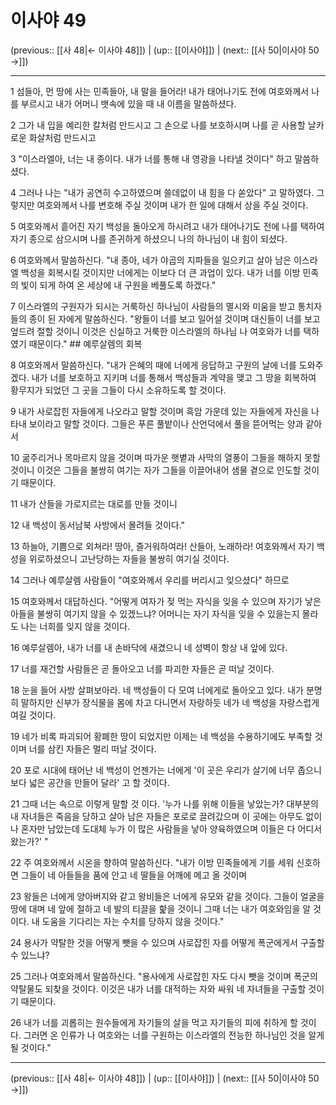 # 이사야 49

(previous:: [[사 48|← 이사야 48]]) | (up:: [[이사야]]) | (next:: [[사 50|이사야 50 →]])

***




1 
섬들아, 먼 땅에 사는 민족들아, 내 말을 들어라! 내가 태어나기도 전에 여호와께서 나를 부르시고 내가 어머니 뱃속에 있을 때 내 이름을 말씀하셨다. 



2 
그가 내 입을 예리한 칼처럼 만드시고 그 손으로 나를 보호하시며 나를 곧 사용할 날카로운 화살처럼 만드시고 



3 
"이스라엘아, 너는 내 종이다. 내가 너를 통해 내 영광을 나타낼 것이다" 하고 말씀하셨다. 



4 
그러나 나는 "내가 공연히 수고하였으며 쓸데없이 내 힘을 다 쏟았다" 고 말하였다. 그렇지만 여호와께서 나를 변호해 주실 것이며 내가 한 일에 대해서 상을 주실 것이다. 



5 
여호와께서 흩어진 자기 백성을 돌아오게 하시려고 내가 태어나기도 전에 나를 택하여 자기 종으로 삼으시며 나를 존귀하게 하셨으니 나의 하나님이 내 힘이 되셨다. 



6 
여호와께서 말씀하신다. "내 종아, 네가 야곱의 지파들을 일으키고 살아 남은 이스라엘 백성을 회복시킬 것이지만 너에게는 이보다 더 큰 과업이 있다. 내가 너를 이방 민족의 빛이 되게 하여 온 세상에 내 구원을 베풀도록 하겠다." 



7 
이스라엘의 구원자가 되시는 거룩하신 하나님이 사람들의 멸시와 미움을 받고 통치자들의 종이 된 자에게 말씀하신다. "왕들이 너를 보고 일어설 것이며 대신들이 너를 보고 엎드려 절할 것이니 이것은 신실하고 거룩한 이스라엘의 하나님 나 여호와가 너를 택하였기 때문이다." ## 예루살렘의 회복 



8 
여호와께서 말씀하신다. "내가 은혜의 때에 너에게 응답하고 구원의 날에 너를 도와주겠다. 내가 너를 보호하고 지키며 너를 통해서 백성들과 계약을 맺고 그 땅을 회복하여 황무지가 되었던 그 곳을 그들이 다시 소유하도록 할 것이다. 



9 
내가 사로잡힌 자들에게 나오라고 말할 것이며 흑암 가운데 있는 자들에게 자신을 나타내 보이라고 말할 것이다. 그들은 푸른 풀밭이나 산언덕에서 풀을 뜯어먹는 양과 같아서 



10 
굶주리거나 목마르지 않을 것이며 따가운 햇볕과 사막의 열풍이 그들을 해하지 못할 것이니 이것은 그들을 불쌍히 여기는 자가 그들을 이끌어내어 샘물 곁으로 인도할 것이기 때문이다. 



11 
내가 산들을 가로지르는 대로를 만들 것이니 



12 
내 백성이 동서남북 사방에서 몰려들 것이다." 



13 
하늘아, 기쁨으로 외쳐라! 땅아, 즐거워하여라! 산들아, 노래하라! 여호와께서 자기 백성을 위로하셨으니 고난당하는 자들을 불쌍히 여기실 것이다. 



14 
그러나 예루살렘 사람들이 "여호와께서 우리를 버리시고 잊으셨다" 하므로 



15 
여호와께서 대답하신다. "어떻게 여자가 젖 먹는 자식을 잊을 수 있으며 자기가 낳은 아들을 불쌍히 여기지 않을 수 있겠느냐? 어머니는 자기 자식을 잊을 수 있을는지 몰라도 나는 너희를 잊지 않을 것이다. 



16 
예루살렘아, 내가 너를 내 손바닥에 새겼으니 네 성벽이 항상 내 앞에 있다. 



17 
너를 재건할 사람들은 곧 돌아오고 너를 파괴한 자들은 곧 떠날 것이다. 



18 
눈을 들어 사방 살펴보아라. 네 백성들이 다 모여 너에게로 돌아오고 있다. 내가 분명히 말하지만 신부가 장식물을 몸에 차고 다니면서 자랑하듯 네가 네 백성을 자랑스럽게 여길 것이다. 



19 
네가 비록 파괴되어 황폐한 땅이 되었지만 이제는 네 백성을 수용하기에도 부족할 것이며 너를 삼킨 자들은 멀리 떠날 것이다. 



20 
포로 시대에 태어난 네 백성이 언젠가는 너에게 '이 곳은 우리가 살기에 너무 좁으니 보다 넓은 공간을 만들어 달라' 고 할 것이다. 



21 
그때 너는 속으로 이렇게 말할 것 이다. '누가 나를 위해 이들을 낳았는가? 대부분의 내 자녀들은 죽음을 당하고 살아 남은 자들은 포로로 끌려갔으며 이 곳에는 아무도 없이 나 혼자만 남았는데 도대체 누가 이 많은 사람들을 낳아 양육하였으며 이들은 다 어디서 왔는가?' " 



22 
주 여호와께서 시온을 향하여 말씀하신다. "내가 이방 민족들에게 기를 세워 신호하면 그들이 네 아들들을 품에 안고 네 딸들을 어깨에 메고 올 것이며 



23 
왕들은 너에게 양아버지와 같고 왕비들은 너에게 유모와 같을 것이다. 그들이 얼굴을 땅에 대며 네 앞에 절하고 네 발의 티끌을 핥을 것이니 그때 너는 내가 여호와임을 알 것이다. 내 도움을 기다리는 자는 수치를 당하지 않을 것이다." 



24 
용사가 약탈한 것을 어떻게 뺏을 수 있으며 사로잡힌 자를 어떻게 폭군에게서 구출할 수 있느냐? 



25 
그러나 여호와께서 말씀하신다. "용사에게 사로잡힌 자도 다시 뺏을 것이며 폭군의 약탈물도 되찾을 것이다. 이것은 내가 너를 대적하는 자와 싸워 네 자녀들을 구출할 것이기 때문이다. 



26 
내가 너를 괴롭히는 원수들에게 자기들의 살을 먹고 자기들의 피에 취하게 할 것이다. 그러면 온 인류가 나 여호와는 너를 구원하는 이스라엘의 전능한 하나님인 것을 알게 될 것이다."

***

(previous:: [[사 48|← 이사야 48]]) | (up:: [[이사야]]) | (next:: [[사 50|이사야 50 →]])
